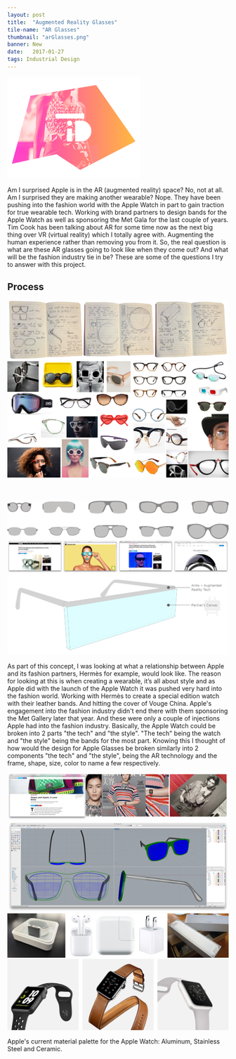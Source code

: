 ```yaml
---
layout: post
title:  "Augmented Reality Glasses"
tile-name: "AR Glasses"
thumbnail: "arGlasses.png"
banner: New
date:   2017-01-27
tags: Industrial Design
---
```


<div class="image-container"><img src="../img/tid/logo.png" alt="Final Logo" class="image-center" style="width:60%"/></div>

Am I surprised Apple is in the AR (augmented reality) space? No, not at all. Am I surprised they are making another wearable? Nope. They have been pushing into the fashion world with the Apple Watch in part to gain traction for true wearable tech. Working with brand partners to design bands for the Apple Watch as well as sponsoring the Met Gala for the last couple of years. Tim Cook has been talking about AR for some time now as the next big thing over VR (virtual reality) which I totally agree with. Augmenting the human experience rather than removing you from it. So, the real question is what are these AR glasses going to look like when they come out? And what will be the fashion industry tie in be? These are some of the questions I try to answer with this project.

## Process

<div class="image-container"><img src="../img/arGlasses/sketches.png" alt="Sketches that Sparked the Whole Project"/></div>
<div class="image-container"><img src="../img/arGlasses/glassesInspiration.png" alt="Glasses Moodboard" style="margin-bottom: 50px;"/></div>


<div class="image-container"><img src="../img/arGlasses/glassesStyles.svg" alt="Glasses Styles"/></div>
<div class="image-container"><img src="../img/arGlasses/inTheNews.png" alt="AR in The News"/></div>

<div class="image-container"><img src="../img/arGlasses/canvasConcept.svg" alt="Canvas Concept"/></div>

As part of this concept, I was looking at what a relationship between Apple and its fashion partners, Hermès for example, would look like. The reason for looking at this is when creating a wearable, it’s all about style and as Apple did with the launch of the Apple Watch it was pushed very hard into the fashion world. Working with Hermès to create a special edition watch with their leather bands. And hitting the cover of Vouge China. Apple's engagement into the fashion industry didn't end there with them sponsoring the Met Gallery later that year. And these were only a couple of injections Apple had into the fashion industry. Basically, the Apple Watch could be broken into 2 parts "the tech" and "the style". "The tech" being the watch and "the style" being the bands for the most part. Knowing this I thought of how would the design for Apple Glasses be broken similarly into 2 components "the tech" and "the style", being the AR technology and the frame, shape, size, color to name a few respectively.

<div class="image-container"><img src="../img/arGlasses/appleFashion.png" alt="Apple & the Fashion Industry"/></div>

<div class="image-container"><img src="../img/arGlasses/modelProcess.png" alt="Digital Model"/></div>

<div class="image-container"><img src="../img/arGlasses/packageInspiration.png" alt="Package Inspiration"/></div>

<!--Spectacle GIF for the case and the light ring-->

<div class="image-container"><img src="../img/arGlasses/materialPalette.png" alt="Apple's Current Material Palette"/></div>

Apple's current material palette for the Apple Watch: Aluminum, Stainless Steel and Ceramic.
